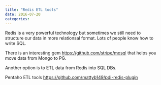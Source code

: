 ```yaml
---
title: "Redis ETL tools"
date: 2016-07-20
categories:
---
```


Redis is a very powerful technology but sometimes we still need to structure our data in more relationsal format.  Lots of people know how to write SQL.

There is an interesting gem https://github.com/stripe/mosql that helps you move data from Mongo to PG.

Another option is to ETL data from Redis into SQL DBs.


Pentaho ETL tools
https://github.com/mattyb149/pdi-redis-plugin

